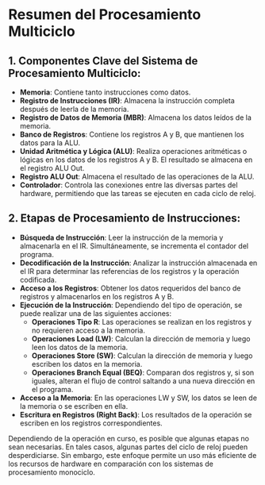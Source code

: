 # Resumen del Procesamiento Multiciclo

## 1. Componentes Clave del Sistema de Procesamiento Multiciclo:

- **Memoria**: Contiene tanto instrucciones como datos.
- **Registro de Instrucciones (IR)**: Almacena la instrucción completa después de leerla de la memoria.
- **Registro de Datos de Memoria (MBR)**: Almacena los datos leídos de la memoria.
- **Banco de Registros**: Contiene los registros A y B, que mantienen los datos para la ALU.
- **Unidad Aritmética y Lógica (ALU)**: Realiza operaciones aritméticas o lógicas en los datos de los registros A y B. El resultado se almacena en el registro ALU Out.
- **Registro ALU Out**: Almacena el resultado de las operaciones de la ALU.
- **Controlador**: Controla las conexiones entre las diversas partes del hardware, permitiendo que las tareas se ejecuten en cada ciclo de reloj.

## 2. Etapas de Procesamiento de Instrucciones:

- **Búsqueda de Instrucción**: Leer la instrucción de la memoria y almacenarla en el IR. Simultáneamente, se incrementa el contador del programa.
- **Decodificación de la Instrucción**: Analizar la instrucción almacenada en el IR para determinar las referencias de los registros y la operación codificada.
- **Acceso a los Registros**: Obtener los datos requeridos del banco de registros y almacenarlos en los registros A y B.
- **Ejecución de la Instrucción**: Dependiendo del tipo de operación, se puede realizar una de las siguientes acciones:
  - **Operaciones Tipo R**: Las operaciones se realizan en los registros y no requieren acceso a la memoria.
  - **Operaciones Load (LW)**: Calculan la dirección de memoria y luego leen los datos de la memoria.
  - **Operaciones Store (SW)**: Calculan la dirección de memoria y luego escriben los datos en la memoria.
  - **Operaciones Branch Equal (BEQ)**: Comparan dos registros y, si son iguales, alteran el flujo de control saltando a una nueva dirección en el programa.
- **Acceso a la Memoria**: En las operaciones LW y SW, los datos se leen de la memoria o se escriben en ella.
- **Escritura en Registros (Right Back)**: Los resultados de la operación se escriben en los registros correspondientes.

Dependiendo de la operación en curso, es posible que algunas etapas no sean necesarias. En tales casos, algunas partes del ciclo de reloj pueden desperdiciarse. Sin embargo, este enfoque permite un uso más eficiente de los recursos de hardware en comparación con los sistemas de procesamiento monociclo.
